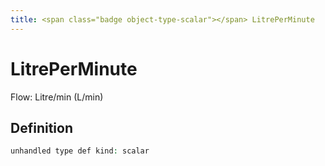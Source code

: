 ```yaml
---
title: <span class="badge object-type-scalar"></span> LitrePerMinute
---
```

# <span class="badge object-type-scalar"></span> LitrePerMinute

Flow: Litre/min (L/min)

## Definition

```php
unhandled type def kind: scalar
```

